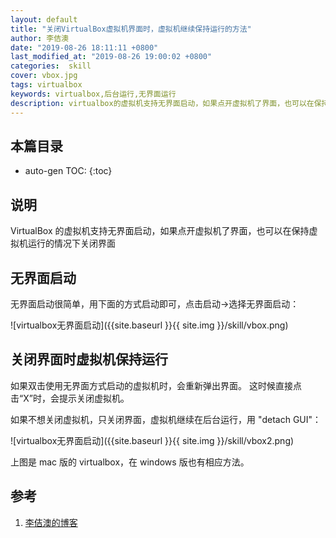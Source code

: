 ```yaml
---
layout: default
title: "关闭VirtualBox虚拟机界面时，虚拟机继续保持运行的方法"
author: 李佶澳
date: "2019-08-26 18:11:11 +0800"
last_modified_at: "2019-08-26 19:00:02 +0800"
categories:  skill
cover: vbox.jpg
tags: virtualbox
keywords: virtualbox,后台运行,无界面运行
description: virtualbox的虚拟机支持无界面启动，如果点开虚拟机了界面，也可以在保持虚拟机运行的情况下关闭界面
---
```


## 本篇目录

* auto-gen TOC:
{:toc}

## 说明

VirtualBox 的虚拟机支持无界面启动，如果点开虚拟机了界面，也可以在保持虚拟机运行的情况下关闭界面

## 无界面启动

无界面启动很简单，用下面的方式启动即可，点击启动->选择无界面启动：

![virtualbox无界面启动]({{site.baseurl }}{{ site.img }}/skill/vbox.png)

## 关闭界面时虚拟机保持运行

如果双击使用无界面方式启动的虚拟机时，会重新弹出界面。 这时候直接点击“X”时，会提示关闭虚拟机。

如果不想关闭虚拟机，只关闭界面，虚拟机继续在后台运行，用 "detach GUI"：

![virtualbox无界面启动]({{site.baseurl }}{{ site.img }}/skill/vbox2.png)

上图是 mac 版的 virtualbox，在 windows 版也有相应方法。

## 参考

1. [李佶澳的博客][1]

[1]: https://www.lijiaocn.com "李佶澳的博客"
